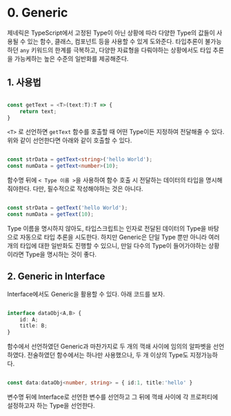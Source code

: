 
# 0. Generic

제네릭은 TypeScript에서 고정된 Type이 아닌 상황에 따라 다양한 Type의 값들이 사용될 수 있는 함수, 클래스, 컴포넌트 등을 사용할 수 있게 도와준다. 타입추론이 불가능하던 `any` 키워드의 한계를 극복하고, 다양한 자료형을 다뤄야하는 상황에서도 타입 추론을 가능케하는 높은 수준의 일반화를 제공해준다.


## 1.  사용법

```typescript

const getText = <T>(text:T):T => {
	return text;
}

```

`<T>` 로 선언하면 `getText` 함수를 호출할 때 어떤 Type이든 지정하여 전달해줄 수 있다. 위와 같이 선언한다면 아래와 같이 호출할 수 있다.

```typescript

const strData = getText<string>('hello World');
const numData = getText<number>(10);

```

함수명 뒤에 `< Type 이름 >`을 사용하여 함수 호출 시 전달하는 데이터의 타입을 명시해줘야한다. 다만, 필수적으로 작성해야하는 것은 아니다. 

``` typescript

const strData = getText('hello World');
const numData = getText(10);

```

Type 이름을 명시하지 않아도, 타입스크립트는 인자로 전달된 데이터의 Type을 바탕으로 자동으로 타입 추론을 시도한다. 하지만 Generic은 단일 Type 뿐만 아니라 여러개의 타입에 대한 일반화도 진행할 수 있으니, 만일 다수의 Type이 들어가야하는 상황이라면 Type을 명시하는 것이 좋다.



## 2. Generic in Interface

Interface에서도 Generic을 활용할 수 있다. 아래 코드를 보자.

```typescript

interface dataObj<A,B> {
	id: A;
	title: B;
}

```

함수에서 선언하였던 Generic과 마찬가지로 두 개의 꺽쇄 사이에 임의의 알파벳을 선언하였다. 전술하였던 함수에서는 하나만 사용했으나, 두 개 이상의 Type도 지정가능하다. 

``` typescript

const data:dataObj<number, string> = { id:1, title:'hello' }

```

변수명 뒤에 Interface로 선언한 변수를 선언하고 그 뒤에 꺽쇄 사이에 각 프로퍼티에 설정하고자 하는 Type을 선언한다.